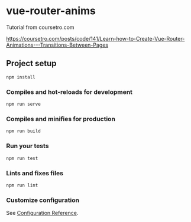 # vue-router-anims

Tutorial from coursetro.com

https://coursetro.com/posts/code/141/Learn-how-to-Create-Vue-Router-Animations---Transitions-Between-Pages

## Project setup
```
npm install
```

### Compiles and hot-reloads for development
```
npm run serve
```

### Compiles and minifies for production
```
npm run build
```

### Run your tests
```
npm run test
```

### Lints and fixes files
```
npm run lint
```

### Customize configuration
See [Configuration Reference](https://cli.vuejs.org/config/).
